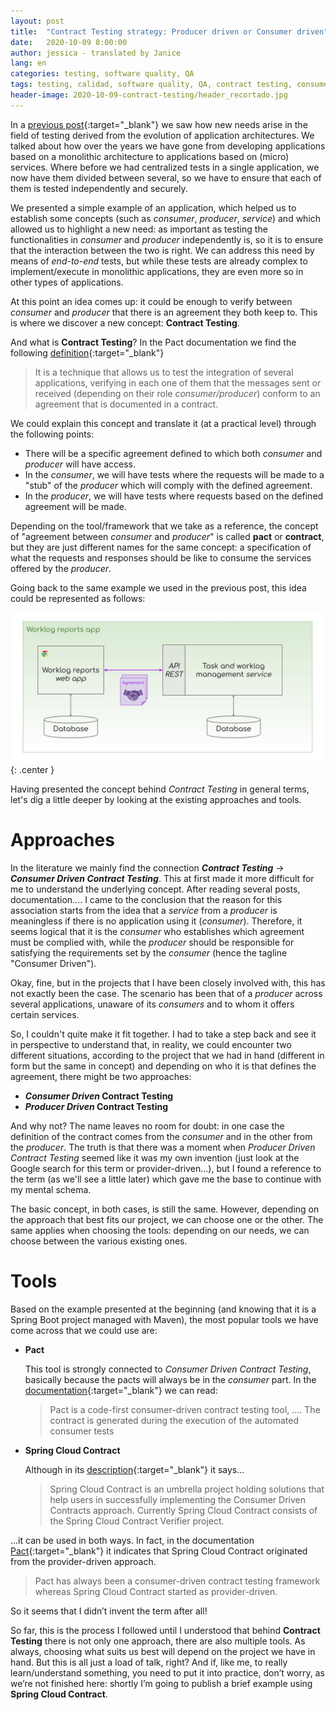 ```yaml
---
layout: post
title:  "Contract Testing strategy: Producer driven or Consumer driven"
date:   2020-10-09 8:00:00
author: jessica - translated by Janice
lang: en
categories: testing, software quality, QA
tags: testing, calidad, software quality, QA, contract testing, consumer-driven contract, consumer driven contract, pact, spring cloud contract
header-image: 2020-10-09-contract-testing/header_recortado.jpg
---
```


In a [previous post](https://blog.arima.eu/en/2020/09/03/contract-testing.html){:target="_blank"} we saw how new needs arise in the field of testing derived from the evolution of application architectures. We talked about how over the years we have gone from developing applications based on a monolithic architecture to applications based on (micro) services. Where before we had centralized tests in a single application, we now have them divided between several, so we have to ensure that each of them is tested independently and securely.

We presented a simple example of an application, which helped us to establish some concepts (such as _consumer_, _producer_, _service_) and which allowed us to highlight a new need: as important as testing the functionalities in _consumer_ and _producer_ independently is, so it is to ensure that the interaction between the two is right. We can address this need by means of _end-to-end_ tests, but while these tests are already complex to implement/execute in monolithic applications, they are even more so in other types of applications. 

At this point an idea comes up: it could be enough to verify between _consumer_ and _producer_  that there is an agreement they both keep to. This is where we discover a new concept: **Contract Testing**.

And what is **Contract Testing**? In the Pact documentation we find the following [definition](https://docs.pact.io/#what-is-contract-testing){:target="_blank"}
> It is a technique that allows us to test the integration of several applications, verifying in each one of them that the messages sent or received (depending on their role _consumer/producer_) conform to an agreement that is documented in a contract.

We could explain this concept and translate it (at a practical level) through the following points:
- There will be a specific agreement defined to which both _consumer_ and _producer_ will have access.
- In the _consumer_, we will have tests where the requests will be made to a "stub" of the _producer_ which will comply with the defined agreement.
- In the _producer_, we will have tests where requests based on the defined agreement will be made.

Depending on the tool/framework that we take as a reference, the concept of "agreement between _consumer_ and _producer_" is called **pact** or **contract**, but they are just different names for the same concept: a specification of what the requests and responses should be like to consume the services offered by the _producer_.

Going back to the same example we used in the previous post, this idea could be represented as follows:

![Example of the scheme of an application with consumer-producer where the part in which the Contract Testing is focused is highlighted](/assets/images/2020-10-09-contract-testing/01_schema_app_simplificado_agreement.jpg){: .center }

Having presented the concept behind _Contract Testing_ in general terms, let's dig a little deeper by looking at the existing approaches and tools.

# Approaches
In the literature we mainly find the connection **_Contract Testing_** &rarr; **_Consumer Driven Contract Testing_**. This at first made it more difficult for me to understand the underlying concept. After reading several posts, documentation.... I came to the conclusion that the reason for this association starts from the idea that a _service_ from a _producer_ is meaningless if there is no application using it (_consumer_). Therefore, it seems logical that it is the _consumer_ who establishes which agreement must be complied with, while the _producer_ should be responsible for satisfying the requirements set by the _consumer_ (hence the tagline "Consumer Driven").

Okay, fine, but in the projects that I have been closely involved with, this has not exactly been the case. The scenario has been that of a _producer_ across several applications, unaware of its _consumers_ and to whom it offers certain services.

So, I couldn't quite make it fit together. I had to take a step back and see it in perspective to understand that, in reality, we could encounter two different situations, according to the project that we had in hand (different in form but the same in concept) and depending on who it is that defines the agreement, there might be two approaches:

- **_Consumer Driven_ Contract Testing**
- **_Producer Driven_ Contract Testing**

And why not? The name leaves no room for doubt: in one case the definition of the contract comes from the _consumer_ and in the other from the _producer_. The truth is that there was a moment when _Producer Driven Contract Testing_ seemed like it was my own invention (just look at the Google search for this term or provider-driven...), but I found a reference to the term (as we'll see a little later) which gave me the base to continue with my mental schema.

The basic concept, in both cases, is still the same. However, depending on the approach that best fits our project, we can choose one or the other. The same applies when choosing the tools: depending on our needs, we can choose between the various existing ones.

# Tools

Based on the example presented at the beginning (and knowing that it is a Spring Boot project managed with Maven), the most popular tools we have come across that we could use are:

- **Pact**

   This tool is strongly connected to _Consumer Driven Contract Testing_, basically because the pacts will always be in the _consumer_ part. In the [documentation](https://docs.pact.io/#consumer-driven-contracts){:target="_blank"} we can read:
  
   > Pact is a code-first consumer-driven contract testing tool, ....
   The contract is generated during the execution of the automated consumer tests
  
- **Spring Cloud Contract**

  Although in its [description](https://spring.io/projects/spring-cloud-contract){:target="_blank"} it says...
  > Spring Cloud Contract is an umbrella project holding solutions that help users in successfully implementing the Consumer Driven Contracts approach. Currently Spring Cloud Contract consists of the Spring Cloud Contract Verifier project.

...it can be used in both ways. In fact, in the documentation [Pact](https://docs.pact.io/getting_started/comparisons/#how-does-pact-differ-from-spring-cloud-contract){:target="_blank"} it indicates that Spring Cloud Contract originated from the provider-driven approach.
  > Pact has always been a consumer-driven contract testing framework whereas Spring Cloud Contract started as provider-driven.

  So it seems that I didn’t invent the term after all!

  So far, this is the process I followed until I understood that behind **Contract Testing** there is not only one approach, there are also multiple tools. As always, choosing what suits us best will depend on the project we have in hand.
But this is all just a load of talk, right? And if, like me, to really learn/understand something, you need to put it into practice, don’t worry, as we’re not finished here: shortly I’m going to publish a brief example using **Spring Cloud Contract**.